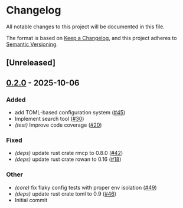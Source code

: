 # Changelog

All notable changes to this project will be documented in this file.

The format is based on [Keep a Changelog](https://keepachangelog.com/en/1.0.0/),
and this project adheres to [Semantic Versioning](https://semver.org/spec/v2.0.0.html).

## [Unreleased]

## [0.2.0](https://github.com/szaffarano/org-mcp-server/compare/org-core-v0.1.0...org-core-v0.2.0) - 2025-10-06

### Added

- add TOML-based configuration system ([#45](https://github.com/szaffarano/org-mcp-server/pull/45))
- Implement search tool ([#30](https://github.com/szaffarano/org-mcp-server/pull/30))
- *(test)* Improve code coverage ([#20](https://github.com/szaffarano/org-mcp-server/pull/20))

### Fixed

- *(deps)* update rust crate rmcp to 0.8.0 ([#42](https://github.com/szaffarano/org-mcp-server/pull/42))
- *(deps)* update rust crate rowan to 0.16 ([#18](https://github.com/szaffarano/org-mcp-server/pull/18))

### Other

- *(core)* fix flaky config tests with proper env isolation ([#49](https://github.com/szaffarano/org-mcp-server/pull/49))
- *(deps)* update rust crate toml to 0.9 ([#46](https://github.com/szaffarano/org-mcp-server/pull/46))
- Initial commit
